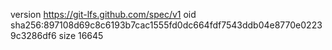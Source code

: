 version https://git-lfs.github.com/spec/v1
oid sha256:897108d69c8c6193b7cac1555fd0dc664fdf7543ddb04e8770e02239c3286df6
size 16645
